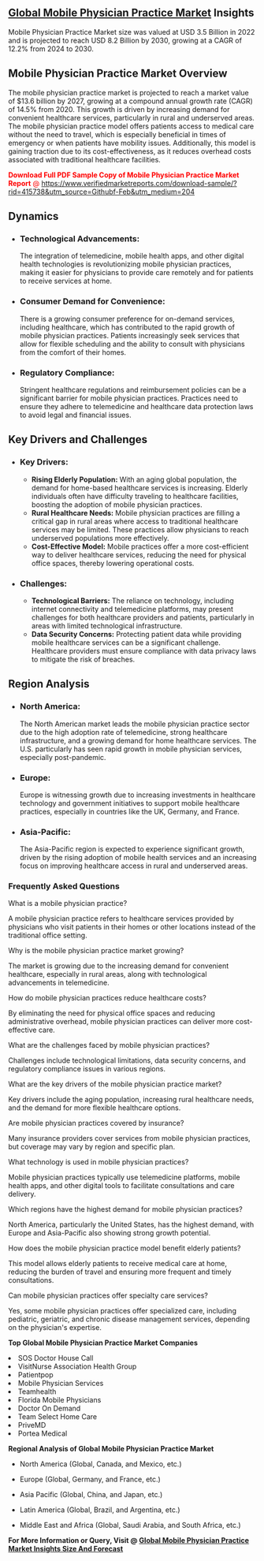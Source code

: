 <h2><a href="https://www.verifiedmarketreports.com/download-sample/?rid=415738&amp;utm_source=Githubf&amp;utm_medium=204" target="_blank">Global Mobile Physician Practice Market</a> Insights</h2><p>Mobile Physician Practice Market size was valued at USD 3.5 Billion in 2022 and is projected to reach USD 8.2 Billion by 2030, growing at a CAGR of 12.2% from 2024 to 2030.</p><p> <h2>Mobile Physician Practice Market Overview</h2> <p>The mobile physician practice market is projected to reach a market value of $13.6 billion by 2027, growing at a compound annual growth rate (CAGR) of 14.5% from 2020. This growth is driven by increasing demand for convenient healthcare services, particularly in rural and underserved areas. The mobile physician practice model offers patients access to medical care without the need to travel, which is especially beneficial in times of emergency or when patients have mobility issues. Additionally, this model is gaining traction due to its cost-effectiveness, as it reduces overhead costs associated with traditional healthcare facilities.</p> <p><p><span class=""><span style="color: #ff0000;"><strong>Download Full PDF Sample Copy of Mobile Physician Practice Market Report</strong> @ </span><a href="https://www.verifiedmarketreports.com/download-sample/?rid=415738&amp;utm_source=Githubf-Feb&amp;utm_medium=204" target="_blank">https://www.verifiedmarketreports.com/download-sample/?rid=415738&amp;utm_source=Githubf-Feb&amp;utm_medium=204</a></span></p></p> <h2>Dynamics</h2> <ul> <li><h3>Technological Advancements:</h3> The integration of telemedicine, mobile health apps, and other digital health technologies is revolutionizing mobile physician practices, making it easier for physicians to provide care remotely and for patients to receive services at home.</li> <li><h3>Consumer Demand for Convenience:</h3> There is a growing consumer preference for on-demand services, including healthcare, which has contributed to the rapid growth of mobile physician practices. Patients increasingly seek services that allow for flexible scheduling and the ability to consult with physicians from the comfort of their homes.</li> <li><h3>Regulatory Compliance:</h3> Stringent healthcare regulations and reimbursement policies can be a significant barrier for mobile physician practices. Practices need to ensure they adhere to telemedicine and healthcare data protection laws to avoid legal and financial issues.</li> </ul> <h2>Key Drivers and Challenges</h2> <ul> <li><h3>Key Drivers:</h3> <ul> <li><strong>Rising Elderly Population:</strong> With an aging global population, the demand for home-based healthcare services is increasing. Elderly individuals often have difficulty traveling to healthcare facilities, boosting the adoption of mobile physician practices.</li> <li><strong>Rural Healthcare Needs:</strong> Mobile physician practices are filling a critical gap in rural areas where access to traditional healthcare services may be limited. These practices allow physicians to reach underserved populations more effectively.</li> <li><strong>Cost-Effective Model:</strong> Mobile practices offer a more cost-efficient way to deliver healthcare services, reducing the need for physical office spaces, thereby lowering operational costs.</li> </ul> </li> <li><h3>Challenges:</h3> <ul> <li><strong>Technological Barriers:</strong> The reliance on technology, including internet connectivity and telemedicine platforms, may present challenges for both healthcare providers and patients, particularly in areas with limited technological infrastructure.</li> <li><strong>Data Security Concerns:</strong> Protecting patient data while providing mobile healthcare services can be a significant challenge. Healthcare providers must ensure compliance with data privacy laws to mitigate the risk of breaches.</li> </ul> </li> </ul> <h2>Region Analysis</h2> <ul> <li><h3>North America:</h3> The North American market leads the mobile physician practice sector due to the high adoption rate of telemedicine, strong healthcare infrastructure, and a growing demand for home healthcare services. The U.S. particularly has seen rapid growth in mobile physician services, especially post-pandemic.</li> <li><h3>Europe:</h3> Europe is witnessing growth due to increasing investments in healthcare technology and government initiatives to support mobile healthcare practices, especially in countries like the UK, Germany, and France.</li> <li><h3>Asia-Pacific:</h3> The Asia-Pacific region is expected to experience significant growth, driven by the rising adoption of mobile health services and an increasing focus on improving healthcare access in rural and underserved areas.</li> </ul> <h3>Frequently Asked Questions</h3> <p>What is a mobile physician practice?</p> <p>A mobile physician practice refers to healthcare services provided by physicians who visit patients in their homes or other locations instead of the traditional office setting.</p> <p>Why is the mobile physician practice market growing?</p> <p>The market is growing due to the increasing demand for convenient healthcare, especially in rural areas, along with technological advancements in telemedicine.</p> <p>How do mobile physician practices reduce healthcare costs?</p> <p>By eliminating the need for physical office spaces and reducing administrative overhead, mobile physician practices can deliver more cost-effective care.</p> <p>What are the challenges faced by mobile physician practices?</p> <p>Challenges include technological limitations, data security concerns, and regulatory compliance issues in various regions.</p> <p>What are the key drivers of the mobile physician practice market?</p> <p>Key drivers include the aging population, increasing rural healthcare needs, and the demand for more flexible healthcare options.</p> <p>Are mobile physician practices covered by insurance?</p> <p>Many insurance providers cover services from mobile physician practices, but coverage may vary by region and specific plan.</p> <p>What technology is used in mobile physician practices?</p> <p>Mobile physician practices typically use telemedicine platforms, mobile health apps, and other digital tools to facilitate consultations and care delivery.</p> <p>Which regions have the highest demand for mobile physician practices?</p> <p>North America, particularly the United States, has the highest demand, with Europe and Asia-Pacific also showing strong growth potential.</p> <p>How does the mobile physician practice model benefit elderly patients?</p> <p>This model allows elderly patients to receive medical care at home, reducing the burden of travel and ensuring more frequent and timely consultations.</p> <p>Can mobile physician practices offer specialty care services?</p> <p>Yes, some mobile physician practices offer specialized care, including pediatric, geriatric, and chronic disease management services, depending on the physician's expertise.</p> </p><p><strong>Top Global Mobile Physician Practice Market Companies</strong></p><div data-test-id=""><p><li>SOS Doctor House Call</li><li> VisitNurse Association Health Group</li><li> Patientpop</li><li> Mobile Physician Services</li><li> Teamhealth</li><li> Florida Mobile Physicians</li><li> Doctor On Demand</li><li> Team Select Home Care</li><li> PriveMD</li><li> Portea Medical</li></p><div><strong>Regional Analysis of&nbsp;Global Mobile Physician Practice Market</strong></div><ul><li dir="ltr"><p dir="ltr">North America&nbsp;(Global, Canada, and Mexico, etc.)</p></li><li dir="ltr"><p dir="ltr">Europe (Global, Germany, and France, etc.)</p></li><li dir="ltr"><p dir="ltr">Asia Pacific&nbsp;(Global, China, and Japan, etc.)</p></li><li dir="ltr"><p dir="ltr">Latin America&nbsp;(Global, Brazil, and Argentina, etc.)</p></li><li dir="ltr">Middle East and Africa&nbsp;(Global, Saudi Arabia, and South Africa, etc.)</li></ul><p><strong>For More Information or Query, Visit @&nbsp;</strong><strong><a href="https://www.verifiedmarketreports.com/product/mobile-physician-practice-market/?utm_source=Githubf&amp;utm_medium=204" target="_blank">Global Mobile Physician Practice Market Insights Size And Forecast</a></strong></p></div>
